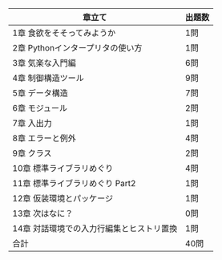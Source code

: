 | 章立て                    | 出題数 |
| ---------------------- | --- |
| 1章 食欲をそそってみようか         | 1問  |
| 2章 Pythonインタープリタの使い方   | 1問  |
| 3章 気楽な入門編              | 6問  |
| 4章 制御構造ツール             | 9問  |
| 5章 データ構造               | 7問  |
| 6章 モジュール               | 2問  |
| 7章 入出力                 | 1問  |
| 8章 エラーと例外              | 4問  |
| 9章 クラス                 | 2問  |
| 10章 標準ライブラリめぐり         | 4問  |
| 11章 標準ライブラリめぐり Part2   | 1問  |
| 12章 仮装環境とパッケージ         | 1問  |
| 13章 次はなに？              | 0問  |
| 14章 対話環境での入力行編集とヒストリ置換 | 1問  |
| 合計                     | 40問    |
